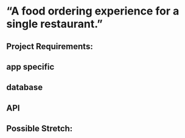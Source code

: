 # “A food ordering experience for a single restaurant.”


## Project Requirements:



## app specific

## database

## API



## Possible Stretch:

